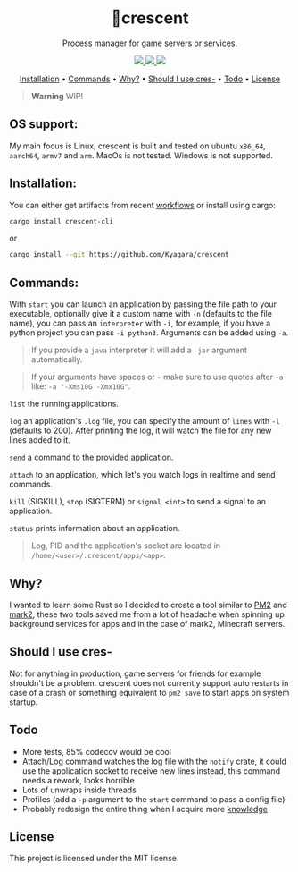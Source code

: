 <div align="center">
	<h1>🌙crescent</h1>
    <p>Process manager for game servers or services.</p>
	<p>
		<a href="https://crates.io/crates/crescent-cli">
			<img src="https://img.shields.io/crates/v/crescent-cli?style=flat-square"/>
		</a>
		<a href="https://github.com/Kyagara/crescent/actions?query=workflow">
			<img src="https://img.shields.io/github/actions/workflow/status/Kyagara/crescent/ci.yaml?label=CI&style=flat-square"/>
		</a>
        <a href="https://codecov.io/gh/Kyagara/crescent">
			<img src="https://img.shields.io/codecov/c/github/Kyagara/crescent?style=flat-square"/>
		</a>
	</p>
	<p>
		<a href="#installation">Installation</a> •
		<a href="#commands">Commands</a> •
		<a href="#why">Why?</a> •
		<a href="#should-i-use-cres">Should I use cres-</a> •
		<a href="#todo">Todo</a> •
		<a href="#license">License</a>
	</p>
</div>

> **Warning**
> WIP!

## OS support:

My main focus is Linux, crescent is built and tested on ubuntu `x86_64`, `aarch64`, `armv7` and `arm`. MacOs is not tested. Windows is not supported.

## Installation:

You can either get artifacts from recent [workflows](https://github.com/Kyagara/crescent/actions) or install using cargo:

```bash
cargo install crescent-cli
```

or

```bash
cargo install --git https://github.com/Kyagara/crescent
```

## Commands:

With `start` you can launch an application by passing the file path to your executable, optionally give it a custom name with `-n` (defaults to the file name), you can pass an `interpreter` with `-i`, for example, if you have a python project you can pass `-i python3`. Arguments can be added using `-a`.

> If you provide a `java` interpreter it will add a `-jar` argument automatically.

> If your arguments have spaces or `-` make sure to use quotes after `-a` like: `-a "-Xms10G -Xmx10G"`.

`list` the running applications.

`log` an application's `.log` file, you can specify the amount of `lines` with `-l` (defaults to 200). After printing the log, it will watch the file for any new lines added to it.

`send` a command to the provided application.

`attach` to an application, which let's you watch logs in realtime and send commands.

`kill` (SIGKILL), `stop` (SIGTERM) or `signal <int>` to send a signal to an application.

`status` prints information about an application.

> Log, PID and the application's socket are located in `/home/<user>/.crescent/apps/<app>`.

## Why?

I wanted to learn some Rust so I decided to create a tool similar to [PM2](https://pm2.keymetrics.io/) and [mark2](https://github.com/mark2devel/mark2), these two tools saved me from a lot of headache when spinning up background services for apps and in the case of mark2, Minecraft servers.

## Should I use cres-

Not for anything in production, game servers for friends for example shouldn't be a problem. crescent does not currently support auto restarts in case of a crash or something equivalent to `pm2 save` to start apps on system startup.

## Todo

-   More tests, 85% codecov would be cool
-   Attach/Log command watches the log file with the `notify` crate, it could use the application socket to receive new lines instead, this command needs a rework, looks horrible
-   Lots of unwraps inside threads
-   Profiles (add a `-p` argument to the `start` command to pass a config file)
-   Probably redesign the entire thing when I acquire more [knowledge](https://www.youtube.com/watch?v=jksPhQhJRoc)

## License

This project is licensed under the MIT license.
